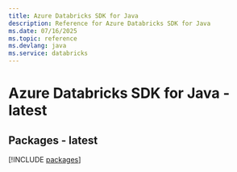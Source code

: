 ```yaml
---
title: Azure Databricks SDK for Java
description: Reference for Azure Databricks SDK for Java
ms.date: 07/16/2025
ms.topic: reference
ms.devlang: java
ms.service: databricks
---
```

# Azure Databricks SDK for Java - latest
## Packages - latest
[!INCLUDE [packages](databricks-index.md)]